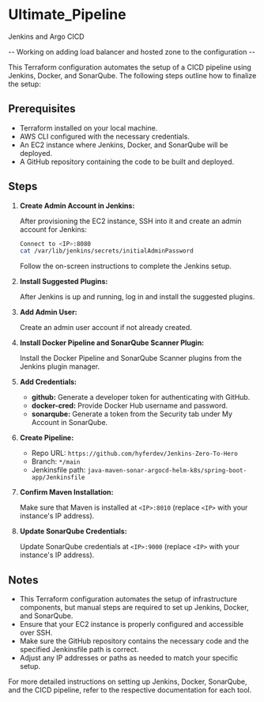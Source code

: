 # Ultimate_Pipeline
Jenkins and Argo CICD

-- Working on adding load balancer and hosted zone to the configuration --

This Terraform configuration automates the setup of a CICD pipeline using Jenkins, Docker, and SonarQube. The following steps outline how to finalize the setup:

## Prerequisites
- Terraform installed on your local machine.
- AWS CLI configured with the necessary credentials.
- An EC2 instance where Jenkins, Docker, and SonarQube will be deployed.
- A GitHub repository containing the code to be built and deployed.

## Steps

1. **Create Admin Account in Jenkins:**

   After provisioning the EC2 instance, SSH into it and create an admin account for Jenkins:

   ```bash
   Connect to <IP>:8080
   cat /var/lib/jenkins/secrets/initialAdminPassword
   ```

   Follow the on-screen instructions to complete the Jenkins setup.

2. **Install Suggested Plugins:**

   After Jenkins is up and running, log in and install the suggested plugins.

3. **Add Admin User:**

   Create an admin user account if not already created.

4. **Install Docker Pipeline and SonarQube Scanner Plugin:**

   Install the Docker Pipeline and SonarQube Scanner plugins from the Jenkins plugin manager.

5. **Add Credentials:**

   - **github:** Generate a developer token for authenticating with GitHub.
   - **docker-cred:** Provide Docker Hub username and password.
   - **sonarqube:** Generate a token from the Security tab under My Account in SonarQube.

6. **Create Pipeline:**

   - Repo URL: `https://github.com/hyferdev/Jenkins-Zero-To-Hero`
   - Branch: `*/main`
   - Jenkinsfile path: `java-maven-sonar-argocd-helm-k8s/spring-boot-app/Jenkinsfile`

7. **Confirm Maven Installation:**

   Make sure that Maven is installed at `<IP>:8010` (replace `<IP>` with your instance's IP address).

8. **Update SonarQube Credentials:**

   Update SonarQube credentials at `<IP>:9000` (replace `<IP>` with your instance's IP address).

## Notes

- This Terraform configuration automates the setup of infrastructure components, but manual steps are required to set up Jenkins, Docker, and SonarQube.
- Ensure that your EC2 instance is properly configured and accessible over SSH.
- Make sure the GitHub repository contains the necessary code and the specified Jenkinsfile path is correct.
- Adjust any IP addresses or paths as needed to match your specific setup.

For more detailed instructions on setting up Jenkins, Docker, SonarQube, and the CICD pipeline, refer to the respective documentation for each tool.
